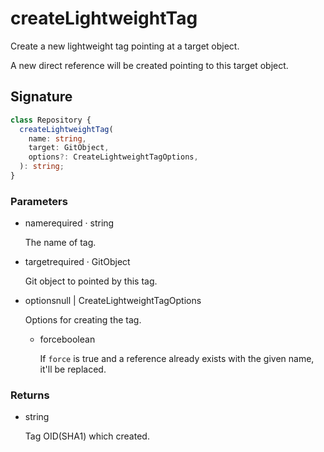 # createLightweightTag

Create a new lightweight tag pointing at a target object.

A new direct reference will be created pointing to this target object.

## Signature

```ts
class Repository {
  createLightweightTag(
    name: string,
    target: GitObject,
    options?: CreateLightweightTagOptions,
  ): string;
}
```

### Parameters

<ul class="param-ul">
  <li class="param-li param-li-root">
    <span class="param-name">name</span><span class="param-required">required</span>&nbsp;·&nbsp;<span class="param-type">string</span>
    <br>
    <p class="param-description">The name of tag.</p>
  </li>
  <li class="param-li param-li-root">
    <span class="param-name">target</span><span class="param-required">required</span>&nbsp;·&nbsp;<span class="param-type">GitObject</span>
    <br>
    <p class="param-description">Git object to pointed by this tag.</p>
  </li>
  <li class="param-li param-li-root">
    <span class="param-name">options</span><span class="param-type">null | CreateLightweightTagOptions</span>
    <br>
    <p class="param-description">Options for creating the tag.</p>
    <ul class="param-ul">
      <li class="param-li">
        <span class="param-name">force</span><span class="param-type">boolean</span>
        <br>
        <p class="param-description">If <code>force</code> is true and a reference already exists with the given name, it&#39;ll be replaced.</p>
      </li>
    </ul>
  </li>
</ul>

### Returns

<ul class="param-ul">
  <li class="param-li param-li-root">
    <span class="param-type">string</span>
    <br>
    <p class="param-description">Tag OID(SHA1) which created.</p>
  </li>
</ul>